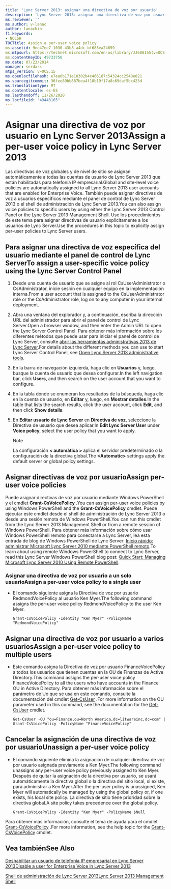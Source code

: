 ```yaml
---
title: 'Lync Server 2013: asignar una directiva de voz por usuario'
description: 'Lync Server 2013: asignar una directiva de voz por usuario.'
ms.reviewer: ''
ms.author: v-lanac
author: lanachin
f1.keywords:
- NOCSH
TOCTitle: Assign a per-user voice policy
ms:assetid: 9ee47ee7-1030-43b8-a4dc-bf685ea24659
ms:mtpsurl: https://technet.microsoft.com/en-us/library/JJ688155(v=OCS.15)
ms:contentKeyID: 49733758
ms.date: 07/23/2014
manager: serdars
mtps_version: v=OCS.15
ms.openlocfilehash: e7ea0b171e10302b4c466187c54324cc2548e821
ms.sourcegitcommit: 36fee89bb887bea4f18b19f17a8c69daf5bc423d
ms.translationtype: MT
ms.contentlocale: es-ES
ms.lasthandoff: 11/26/2020
ms.locfileid: "49443165"
---
```

# <a name="assign-a-per-user-voice-policy-in-lync-server-2013"></a><span data-ttu-id="5d602-103">Asignar una directiva de voz por usuario en Lync Server 2013</span><span class="sxs-lookup"><span data-stu-id="5d602-103">Assign a per-user voice policy in Lync Server 2013</span></span>

 


<span data-ttu-id="5d602-104">Las directivas de voz globales y de nivel de sitio se asignan automáticamente a todas las cuentas de usuario de Lync Server 2013 que están habilitadas para telefonía IP empresarial.</span><span class="sxs-lookup"><span data-stu-id="5d602-104">Global and site-level voice policies are automatically assigned to all Lync Server 2013 user accounts that are enabled for Enterprise Voice.</span></span> <span data-ttu-id="5d602-105">También puede asignar directivas de voz a usuarios específicos mediante el panel de control de Lync Server 2013 o el shell de administración de Lync Server 2013.</span><span class="sxs-lookup"><span data-stu-id="5d602-105">You can also assign voice policies to specific users by using either the Lync Server 2013 Control Panel or the Lync Server 2013 Management Shell.</span></span> <span data-ttu-id="5d602-106">Use los procedimientos de este tema para asignar directivas de usuario explícitamente a los usuarios de Lync Server.</span><span class="sxs-lookup"><span data-stu-id="5d602-106">Use the procedures in this topic to explicitly assign per-user policies to Lync Server users.</span></span>

## <a name="to-assign-a-user-specific-voice-policy-using-the-lync-server-control-panel"></a><span data-ttu-id="5d602-107">Para asignar una directiva de voz específica del usuario mediante el panel de control de Lync Server</span><span class="sxs-lookup"><span data-stu-id="5d602-107">To assign a user-specific voice policy using the Lync Server Control Panel</span></span>

1.  <span data-ttu-id="5d602-108">Desde una cuenta de usuario que se asigne al rol CsUserAdministrator o CsAdministrator, inicie sesión en cualquier equipo en la implementación interna.</span><span class="sxs-lookup"><span data-stu-id="5d602-108">From a user account that is assigned to the CsUserAdministrator role or the CsAdministrator role, log on to any computer in your internal deployment.</span></span>

2.  <span data-ttu-id="5d602-109">Abra una ventana del explorador y, a continuación, escriba la dirección URL del administrador para abrir el panel de control de Lync Server.</span><span class="sxs-lookup"><span data-stu-id="5d602-109">Open a browser window, and then enter the Admin URL to open the Lync Server Control Panel.</span></span> <span data-ttu-id="5d602-110">Para obtener más información sobre los diferentes métodos que puede usar para iniciar el panel de control de Lync Server, consulte [abrir las herramientas administrativas 2013 de Lync Server](lync-server-2013-open-lync-server-administrative-tools.md).</span><span class="sxs-lookup"><span data-stu-id="5d602-110">For details about the different methods you can use to start Lync Server Control Panel, see [Open Lync Server 2013 administrative tools](lync-server-2013-open-lync-server-administrative-tools.md).</span></span>

3.  <span data-ttu-id="5d602-111">En la barra de navegación izquierda, haga clic en **Usuarios** y, luego, busque la cuenta de usuario que desea configurar.</span><span class="sxs-lookup"><span data-stu-id="5d602-111">In the left navigation bar, click **Users**, and then search on the user account that you want to configure.</span></span>

4.  <span data-ttu-id="5d602-112">En la tabla donde se enumeran los resultados de la búsqueda, haga clic en la cuenta de usuario, en **Editar** y, luego, en **Mostrar detalles**.</span><span class="sxs-lookup"><span data-stu-id="5d602-112">In the table that lists the search results, click the user account, click **Edit**, and then click **Show details**.</span></span>

5.  <span data-ttu-id="5d602-113">En **Editar usuario de Lync Server** en **Directiva de voz**, seleccione la Directiva de usuario que desea aplicar.</span><span class="sxs-lookup"><span data-stu-id="5d602-113">In **Edit Lync Server User** under **Voice policy**, select the user policy that you want to apply.</span></span>
    

    > [!NOTE]  
    > <span data-ttu-id="5d602-114">La configuración <STRONG> &lt; automática &gt; </STRONG> aplica el servidor predeterminado o la configuración de la directiva global.</span><span class="sxs-lookup"><span data-stu-id="5d602-114">The <STRONG>&lt;Automatic&gt;</STRONG> settings apply the default server or global policy settings.</span></span>



## <a name="assign-per-user-voice-policies"></a><span data-ttu-id="5d602-115">Asignar directivas de voz por usuario</span><span class="sxs-lookup"><span data-stu-id="5d602-115">Assign per-user voice policies</span></span>

<span data-ttu-id="5d602-116">Puede asignar directivas de voz por usuario mediante Windows PowerShell y el cmdlet **Grant-CsVoicePolicy** .</span><span class="sxs-lookup"><span data-stu-id="5d602-116">You can assign per-user voice policies by using Windows PowerShell and the **Grant-CsVoicePolicy** cmdlet.</span></span> <span data-ttu-id="5d602-117">Puede ejecutar este cmdlet desde el shell de administración de Lync Server 2013 o desde una sesión remota de Windows PowerShell.</span><span class="sxs-lookup"><span data-stu-id="5d602-117">You can run this cmdlet from the Lync Server 2013 Management Shell or from a remote session of Windows PowerShell.</span></span> <span data-ttu-id="5d602-118">Para obtener más información sobre cómo usar Windows PowerShell remoto para conectarse a Lync Server, lea esta entrada de blog de Windows PowerShell de Lync Server: [Inicio rápido: administrar Microsoft Lync Server 2010 mediante PowerShell remoto](https://go.microsoft.com/fwlink/p/?linkId=255876).</span><span class="sxs-lookup"><span data-stu-id="5d602-118">To learn about using remote Windows PowerShell to connect to Lync Server, read this Lync Server Windows PowerShell blog post: [Quick Start: Managing Microsoft Lync Server 2010 Using Remote PowerShell](https://go.microsoft.com/fwlink/p/?linkId=255876).</span></span>

### <a name="assign-a-per-user-voice-policy-to-a-single-user"></a><span data-ttu-id="5d602-119">Asignar una directiva de voz por usuario a un solo usuario</span><span class="sxs-lookup"><span data-stu-id="5d602-119">Assign a per-user voice policy to a single user</span></span>

  - <span data-ttu-id="5d602-120">El comando siguiente asigna la Directiva de voz por usuario RedmondVoicePolicy al usuario Ken Myer.</span><span class="sxs-lookup"><span data-stu-id="5d602-120">The following command assigns the per-user voice policy RedmondVoicePolicy to the user Ken Myer.</span></span>
    
        Grant-CsVoicePolicy -Identity "Ken Myer" -PolicyName "RedmondVoicePolicy"

## <a name="assign-a-per-user-voice-policy-to-multiple-users"></a><span data-ttu-id="5d602-121">Asignar una directiva de voz por usuario a varios usuarios</span><span class="sxs-lookup"><span data-stu-id="5d602-121">Assign a per-user voice policy to multiple users</span></span>

  - <span data-ttu-id="5d602-122">Este comando asigna la Directiva de voz por usuario FinanceVoicePolicy a todos los usuarios que tienen cuentas en la OU de Finanzas de Active Directory.</span><span class="sxs-lookup"><span data-stu-id="5d602-122">This command assigns the per-user voice policy FinanceVoicePolicy to all the users who have accounts in the Finance OU in Active Directory.</span></span> <span data-ttu-id="5d602-123">Para obtener más información sobre el parámetro de Uo que se usa en este comando, consulte la documentación del cmdlet [Get-CsUser](https://technet.microsoft.com/library/gg398125\(v=ocs.15\)) .</span><span class="sxs-lookup"><span data-stu-id="5d602-123">For more information on the OU parameter used in this command, see the documentation for the [Get-CsUser](https://technet.microsoft.com/library/gg398125\(v=ocs.15\)) cmdlet.</span></span>
    
        Get-CsUser -OU "ou=Finance,ou=North America,dc=litwareinc,dc=com" | Grant-CsVoicePolicy -PolicyName "FinanceVoicePolicy"

## <a name="unassign-a-per-user-voice-policy"></a><span data-ttu-id="5d602-124">Cancelar la asignación de una directiva de voz por usuario</span><span class="sxs-lookup"><span data-stu-id="5d602-124">Unassign a per-user voice policy</span></span>

  - <span data-ttu-id="5d602-125">El comando siguiente elimina la asignación de cualquier directiva de voz por usuario asignada previamente a Ken Myer.</span><span class="sxs-lookup"><span data-stu-id="5d602-125">The following command unassigns any per-user voice policy previously assigned to Ken Myer.</span></span> <span data-ttu-id="5d602-126">Después de quitar la asignación de la directiva por usuario, se usará automáticamente la directiva global o la directiva del sitio local, si existe, para administrar a Ken Myer.</span><span class="sxs-lookup"><span data-stu-id="5d602-126">After the per-user policy is unassigned, Ken Myer will automatically be managed by using the global policy or, if one exists, his local site policy.</span></span> <span data-ttu-id="5d602-127">La directiva de sitio tiene prioridad sobre la directiva global.</span><span class="sxs-lookup"><span data-stu-id="5d602-127">A site policy takes precedence over the global policy.</span></span>
    
        Grant-CsVoicePolicy -Identity "Ken Myer" -PolicyName $Null

<span data-ttu-id="5d602-128">Para obtener más información, consulte el tema de ayuda para el cmdlet [Grant-CsVoicePolicy](https://technet.microsoft.com/library/gg398828\(v=ocs.15\)) .</span><span class="sxs-lookup"><span data-stu-id="5d602-128">For more information, see the help topic for the [Grant-CsVoicePolicy](https://technet.microsoft.com/library/gg398828\(v=ocs.15\)) cmdlet.</span></span>

## <a name="see-also"></a><span data-ttu-id="5d602-129">Vea también</span><span class="sxs-lookup"><span data-stu-id="5d602-129">See Also</span></span>


[<span data-ttu-id="5d602-130">Deshabilitar un usuario de telefonía IP empresarial en Lync Server 2013</span><span class="sxs-lookup"><span data-stu-id="5d602-130">Disable a user for Enterprise Voice in Lync Server 2013</span></span>](lync-server-2013-disable-a-user-for-enterprise-voice.md)  


[<span data-ttu-id="5d602-131">Shell de administración de Lync Server 2013</span><span class="sxs-lookup"><span data-stu-id="5d602-131">Lync Server 2013 Management Shell</span></span>](lync-server-2013-lync-server-management-shell.md)

